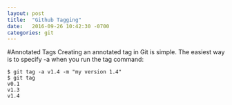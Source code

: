 ```yaml
---
layout: post
title:  "Github Tagging"
date:   2016-09-26 10:42:30 -0700
categories: git
---
```



#Annotated Tags
Creating an annotated tag in Git is simple. The easiest way is to specify -a when you run the tag command:

```
$ git tag -a v1.4 -m "my version 1.4"
$ git tag
v0.1
v1.3
v1.4
```
